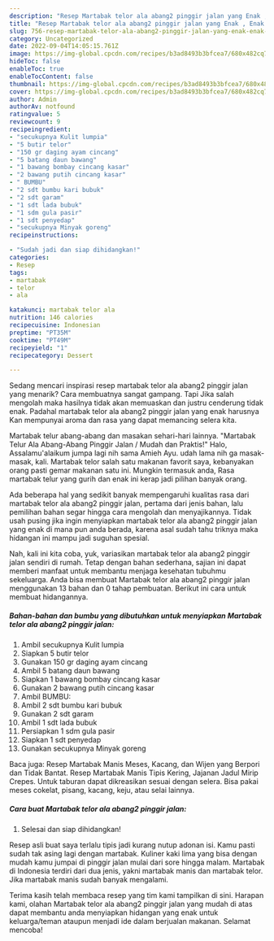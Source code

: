 ```yaml
---
description: "Resep Martabak telor ala abang2 pinggir jalan yang Enak , Enak Banget"
title: "Resep Martabak telor ala abang2 pinggir jalan yang Enak , Enak Banget"
slug: 756-resep-martabak-telor-ala-abang2-pinggir-jalan-yang-enak-enak-banget
category: Uncategorized
date: 2022-09-04T14:05:15.761Z
image: https://img-global.cpcdn.com/recipes/b3ad8493b3bfcea7/680x482cq70/martabak-telor-ala-abang2-pinggir-jalan-foto-resep-utama.jpg
hideToc: false
enableToc: true
enableTocContent: false
thumbnail: https://img-global.cpcdn.com/recipes/b3ad8493b3bfcea7/680x482cq70/martabak-telor-ala-abang2-pinggir-jalan-foto-resep-utama.jpg
cover: https://img-global.cpcdn.com/recipes/b3ad8493b3bfcea7/680x482cq70/martabak-telor-ala-abang2-pinggir-jalan-foto-resep-utama.jpg
author: Admin
authorAv: notfound
ratingvalue: 5
reviewcount: 9
recipeingredient:
- "secukupnya Kulit lumpia"
- "5 butir telor"
- "150 gr daging ayam cincang"
- "5 batang daun bawang"
- "1 bawang bombay cincang kasar"
- "2 bawang putih cincang kasar"
- " BUMBU"
- "2 sdt bumbu kari bubuk"
- "2 sdt garam"
- "1 sdt lada bubuk"
- "1 sdm gula pasir"
- "1 sdt penyedap"
- "secukupnya Minyak goreng"
recipeinstructions:

- "Sudah jadi dan siap dihidangkan!"
categories:
- Resep
tags:
- martabak
- telor
- ala

katakunci: martabak telor ala 
nutrition: 146 calories
recipecuisine: Indonesian
preptime: "PT35M"
cooktime: "PT49M"
recipeyield: "1"
recipecategory: Dessert

---
```



Sedang mencari inspirasi resep martabak telor ala abang2 pinggir jalan yang menarik? Cara membuatnya sangat gampang. Tapi Jika salah mengolah maka hasilnya tidak akan memuaskan dan justru cenderung tidak enak. Padahal martabak telor ala abang2 pinggir jalan yang enak harusnya Kan mempunyai aroma dan rasa yang dapat memancing selera kita.


Martabak telur abang-abang dan masakan sehari-hari lainnya. &#34;Martabak Telur Ala Abang-Abang Pinggir Jalan / Mudah dan Praktis!&#34; Halo, Assalamu&#39;alaikum jumpa lagi nih sama Amieh Ayu. udah lama nih ga masak-masak, kali. Martabak telor salah satu makanan favorit saya, kebanyakan orang pasti gemar makanan satu ini. Mungkin termasuk anda, Rasa martabak telur yang gurih dan enak ini kerap jadi pilihan banyak orang.

Ada beberapa hal yang sedikit banyak mempengaruhi kualitas rasa dari martabak telor ala abang2 pinggir jalan, pertama dari jenis bahan, lalu pemilihan bahan segar hingga cara mengolah dan menyajikannya. Tidak usah pusing jika ingin menyiapkan martabak telor ala abang2 pinggir jalan yang enak di mana pun anda berada, karena asal sudah tahu triknya maka hidangan ini mampu jadi suguhan spesial.


Nah, kali ini kita coba, yuk, variasikan martabak telor ala abang2 pinggir jalan sendiri di rumah. Tetap dengan bahan sederhana, sajian ini dapat memberi manfaat untuk membantu menjaga kesehatan tubuhmu sekeluarga. Anda bisa membuat Martabak telor ala abang2 pinggir jalan menggunakan 13 bahan dan 0 tahap pembuatan. Berikut ini cara untuk membuat hidangannya.

<!--inarticleads1-->

##### Bahan-bahan dan bumbu yang dibutuhkan untuk menyiapkan Martabak telor ala abang2 pinggir jalan:

1. Ambil secukupnya Kulit lumpia
1. Siapkan 5 butir telor
1. Gunakan 150 gr daging ayam cincang
1. Ambil 5 batang daun bawang
1. Siapkan 1 bawang bombay cincang kasar
1. Gunakan 2 bawang putih cincang kasar
1. Ambil  BUMBU:
1. Ambil 2 sdt bumbu kari bubuk
1. Gunakan 2 sdt garam
1. Ambil 1 sdt lada bubuk
1. Persiapkan 1 sdm gula pasir
1. Siapkan 1 sdt penyedap
1. Gunakan secukupnya Minyak goreng


Baca juga: Resep Martabak Manis Meses, Kacang, dan Wijen yang Berpori dan Tidak Bantat. Resep Martabak Manis Tipis Kering, Jajanan Jadul Mirip Crepes. Untuk taburan dapat dikreasikan sesuai dengan selera. Bisa pakai meses cokelat, pisang, kacang, keju, atau selai lainnya. 

<!--inarticleads2-->

##### Cara buat Martabak telor ala abang2 pinggir jalan:


1. Selesai dan siap dihidangkan!

Resep asli buat saya terlalu tipis jadi kurang nutup adonan isi. Kamu pasti sudah tak asing lagi dengan martabak. Kuliner kaki lima yang bisa dengan mudah kamu jumpai di pinggir jalan mulai dari sore hingga malam. Martabak di Indonesia terdiri dari dua jenis, yakni martabak manis dan martabak telor. Jika martabak manis sudah banyak mengalami. 

Terima kasih telah membaca resep yang tim kami tampilkan di sini. Harapan kami, olahan Martabak telor ala abang2 pinggir jalan yang mudah di atas dapat membantu anda menyiapkan hidangan yang enak untuk keluarga/teman ataupun menjadi ide dalam berjualan makanan. Selamat mencoba!
